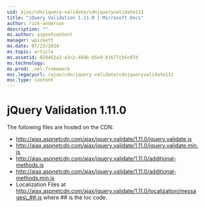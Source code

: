 ```yaml
---
uid: ajax/cdn/jquery-validate/cdnjqueryvalidate111
title: "jQuery Validation 1.11.0 | Microsoft Docs"
author: rick-anderson
description: ""
ms.author: aspnetcontent
manager: wpickett
ms.date: 07/23/2014
ms.topic: article
ms.assetid: 028452a2-a3c2-494b-b5e9-b1677cb5c07d
ms.technology: 
ms.prod: .net-framework
msc.legacyurl: /ajax/cdn/jquery-validate/cdnjqueryvalidate111
msc.type: content
---
```

jQuery Validation 1.11.0
====================
The following files are hosted on the CDN:

- http://ajax.aspnetcdn.com/ajax/jquery.validate/1.11.0/jquery.validate.js
- http://ajax.aspnetcdn.com/ajax/jquery.validate/1.11.0/jquery.validate.min.js
- http://ajax.aspnetcdn.com/ajax/jquery.validate/1.11.0/additional-methods.js
- http://ajax.aspnetcdn.com/ajax/jquery.validate/1.11.0/additional-methods.min.js
- Localization Files at http://ajax.aspnetcdn.com/ajax/jquery.validate/1.11.0/localization/messages\_##.js where ## is the loc code.